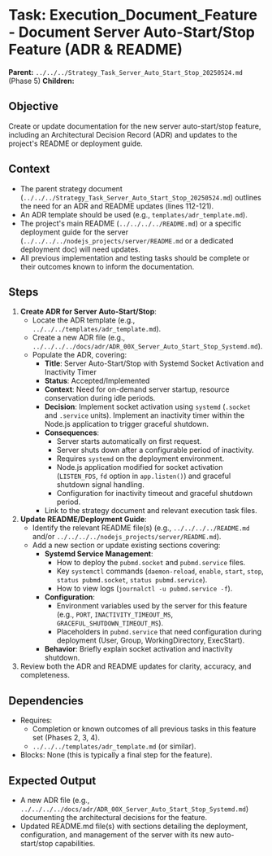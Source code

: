# Task: Execution_Document_Feature - Document Server Auto-Start/Stop Feature (ADR & README)
   **Parent:** `../../../Strategy_Task_Server_Auto_Start_Stop_20250524.md` (Phase 5)
   **Children:**

## Objective
Create or update documentation for the new server auto-start/stop feature, including an Architectural Decision Record (ADR) and updates to the project's README or deployment guide.

## Context
- The parent strategy document (`../../../Strategy_Task_Server_Auto_Start_Stop_20250524.md`) outlines the need for an ADR and README updates (lines 112-121).
- An ADR template should be used (e.g., `templates/adr_template.md`).
- The project's main README (`../../../../README.md`) or a specific deployment guide for the server (`../../../../nodejs_projects/server/README.md` or a dedicated deployment doc) will need updates.
- All previous implementation and testing tasks should be complete or their outcomes known to inform the documentation.

## Steps
1.  **Create ADR for Server Auto-Start/Stop**:
    *   Locate the ADR template (e.g., `../../../templates/adr_template.md`).
    *   Create a new ADR file (e.g., `../../../../docs/adr/ADR_00X_Server_Auto_Start_Stop_Systemd.md`).
    *   Populate the ADR, covering:
        *   **Title**: Server Auto-Start/Stop with Systemd Socket Activation and Inactivity Timer
        *   **Status**: Accepted/Implemented
        *   **Context**: Need for on-demand server startup, resource conservation during idle periods.
        *   **Decision**: Implement socket activation using `systemd` (`.socket` and `.service` units). Implement an inactivity timer within the Node.js application to trigger graceful shutdown.
        *   **Consequences**:
            *   Server starts automatically on first request.
            *   Server shuts down after a configurable period of inactivity.
            *   Requires `systemd` on the deployment environment.
            *   Node.js application modified for socket activation (`LISTEN_FDS`, `fd` option in `app.listen()`) and graceful shutdown signal handling.
            *   Configuration for inactivity timeout and graceful shutdown period.
        *   Link to the strategy document and relevant execution task files.
2.  **Update README/Deployment Guide**:
    *   Identify the relevant README file(s) (e.g., `../../../../README.md` and/or `../../../../nodejs_projects/server/README.md`).
    *   Add a new section or update existing sections covering:
        *   **Systemd Service Management**:
            *   How to deploy the `pubmd.socket` and `pubmd.service` files.
            *   Key `systemctl` commands (`daemon-reload`, `enable`, `start`, `stop`, `status pubmd.socket`, `status pubmd.service`).
            *   How to view logs (`journalctl -u pubmd.service -f`).
        *   **Configuration**:
            *   Environment variables used by the server for this feature (e.g., `PORT`, `INACTIVITY_TIMEOUT_MS`, `GRACEFUL_SHUTDOWN_TIMEOUT_MS`).
            *   Placeholders in `pubmd.service` that need configuration during deployment (User, Group, WorkingDirectory, ExecStart).
        *   **Behavior**: Briefly explain socket activation and inactivity shutdown.
3.  Review both the ADR and README updates for clarity, accuracy, and completeness.

## Dependencies
- Requires:
    - Completion or known outcomes of all previous tasks in this feature set (Phases 2, 3, 4).
    - `../../../templates/adr_template.md` (or similar).
- Blocks: None (this is typically a final step for the feature).

## Expected Output
- A new ADR file (e.g., `../../../../docs/adr/ADR_00X_Server_Auto_Start_Stop_Systemd.md`) documenting the architectural decisions for the feature.
- Updated README.md file(s) with sections detailing the deployment, configuration, and management of the server with its new auto-start/stop capabilities.